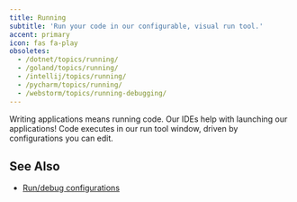 ```yaml
---
title: Running
subtitle: 'Run your code in our configurable, visual run tool.'
accent: primary
icon: fas fa-play
obsoletes:
  - /dotnet/topics/running/
  - /goland/topics/running/
  - /intellij/topics/running/
  - /pycharm/topics/running/
  - /webstorm/topics/running-debugging/
---
```


Writing applications means running code. Our IDEs help with launching our applications!
Code executes in our run tool window, driven by configurations you can edit.

## See Also

- [Run/debug configurations](https://www.jetbrains.com/help/idea/run-debug-configuration.html)
